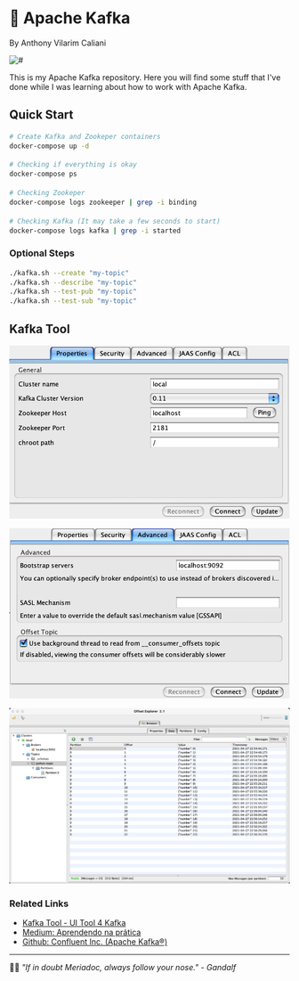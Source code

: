 # 💬 Apache Kafka
By Anthony Vilarim Caliani

![#](https://img.shields.io/badge/license-MIT-blue.svg)

This is my Apache Kafka repository. Here you will find some stuff that I've done while I was learning about how to work with Apache Kafka.

## Quick Start
```bash
# Create Kafka and Zookeper containers
docker-compose up -d

# Checking if everything is okay
docker-compose ps

# Checking Zookeper
docker-compose logs zookeeper | grep -i binding

# Checking Kafka (It may take a few seconds to start)
docker-compose logs kafka | grep -i started
```

### Optional Steps
```bash
./kafka.sh --create "my-topic"
./kafka.sh --describe "my-topic"
./kafka.sh --test-pub "my-topic"
./kafka.sh --test-sub "my-topic"
```

## Kafka Tool

![#](.docs/kafkatool-props-1.png)

![#](.docs/kafkatool-props-2.png)

![#](.docs/kafkatool-messages.png)


### Related Links
- [Kafka Tool - UI Tool 4 Kafka](https://www.kafkatool.com/download.html)
- [Medium: Aprendendo na prática](https://medium.com/trainingcenter/apache-kafka-codifica%C3%A7%C3%A3o-na-pratica-9c6a4142a08f)
- [Github: Confluent Inc. (Apache Kafka®)](https://github.com/confluentinc/cp-docker-images)

---

🧙‍♂️ _"If in doubt Meriadoc, always follow your nose." - Gandalf_
